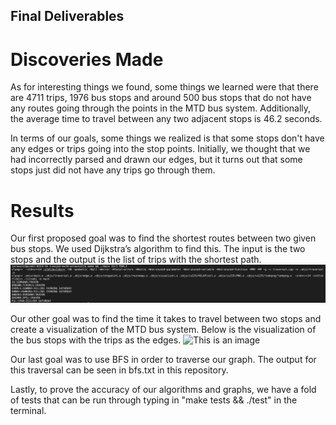 ## Final Deliverables

# Discoveries Made
As for interesting things we found, some things we learned were that there are 4711 trips, 1976 bus stops and around 500 bus stops that do not have any routes going through the points in the MTD bus system.
Additionally, the average time to travel between any two adjacent stops is 46.2 seconds. 

In terms of our goals, some things we realized is that some stops don't have any edges or trips going into the stop points. Initially, we thought that we had incorrectly parsed and drawn our edges, 
but it turns out that some stops just did not have any trips go through them. 


# Results 

Our first proposed goal was to find the shortest routes between two given bus stops. We used Dijkstra’s algorithm to find this. The input is the two stops and the output is the list of trips with the shortest path. 
![This is an image](dijkstras.png)

Our other goal was to find the time it takes to travel between two stops and create a visualization of the MTD bus system. Below is the visualization of the bus stops with the trips as the edges. 
![This is an image](map.png)

Our last goal was to use BFS in order to traverse our graph. The output for this traversal can be seen in bfs.txt in this repository. 

Lastly, to prove the accuracy of our algorithms and graphs, we have a fold of tests that can be run through typing in "make tests && ./test" in the terminal. 
